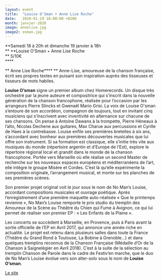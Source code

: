 ```yaml
---
layout: event
title:  "Louise O'Sman + Anne Lise Roche"
date:   2020-01-19 18:00:00 +0200
month: janvier-2020
image: annelise.jpg
image2: osman.jpg
---
```

**Samedi 18 à 20h et dimanche 19 janvier à 18h  
** **Louise O’Sman + Anne Lise Roche  
** 5/10€<br /> ****


**
Anne Lise Roche****  ** Anne-Lise, amoureuse de la chanson française, écrit ses propres textes en puisant son inspiration auprès des tisseuses et tisseurs de mots habiles.<br /> 









<strong>Louise O’sman</strong> signe un premier album chez Homerecords. Un disque très orchestré par la jeune auteure et compositrice qui s’inscrit dans la nouvelle génération de la chanson francophone, réalisée pour l’occasion par les arrangeurs Pierre Slincks et Gwenaël Mario Grisi. La voix de Louise O'sman s’entoure de son accordéon, compagnon de toujours, tout en invitant cinq musiciens qui s’inscrivent avec inventivité en alternance sur chacune de ses chansons. On pense à Antoine Dawans à la trompette, Pierre Héneaux à l’alto, Nicolas Dechene aux guitares, Max Charue aux percussions et Cyrille de Haes à la contrebasse. Louise enfile ses premières bretelles à six ans, s’accordant avec bonheur aux premières découvertes musicales que lui offre son instrument. Si sa formation est classique, elle s’initie très vite aux musiques du monde (répertoire argentin et d’Europe de l’Est), explore le répertoire régional local et grandit dans le monde de la chanson francophone.
Portée vers Marseille où elle réalise un second Master de recherche sur les nouveaux espaces européens et méditerranéens de l’art, elle intègre le groupe Misère et Cordes. C’est là qu’elle expérimente la composition originale, l’arrangement musical, et monte sur les planches de ses premières scènes.

Son premier projet original voit le jour sous le nom de No Man’s Louise, accordant compositions musicales et ouvrage poétique. Après l’enregistrement d’une première maquette auto-réalisée « Que le printemps revienne », No Man’s Louise remporte le prix studio du tremplin des Amoureux de la Scène au Théâtre du Chien qui Fume à Avignon, ce qui lui permet de réaliser son premier EP : « Les Enfants de la Plaine ».

Les concerts se succèdent à Marseille, en Provence, puis à Paris avant la sortie officielle de l’EP en Avril 2017, qui annonce une année riche en actualité. Le projet est retenu dans plusieurs salles dans toute la France (Théâtre du Grand Rond à Toulouse, La Bobine à Grenoble…) et dans quelques tremplins reconnus de la Chanson Française (Médaille d’Or de la Chanson à Saignelégier en Avril 2018). C’est à la suite de la sélection au tremplin Chanson de Parole dans le cadre de Festiv’en marche, que le duo de No Man’s Louise évolue vers son alter-solo sous le nom de <strong>Louise O’sman</strong>.

[Le site](https://louiseosman.com/?)